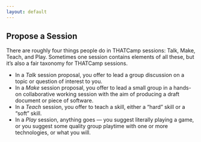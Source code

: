 ```yaml
---
layout: default
---
```


## Propose a Session ##

There are roughly four things people do in THATCamp sessions: Talk, Make, Teach, and Play. Sometimes one session contains elements of all these, but it’s also a fair taxonomy for THATCamp sessions.

- In a *Talk* session proposal, you offer to lead a group discussion on a topic or question of interest to you.
- In a *Make* session proposal, you offer to lead a small group in a hands-on collaborative working session with the aim of producing a draft document or piece of software.
- In a *Teach* session, you offer to teach a skill, either a “hard” skill or a “soft” skill.
- In a *Play* session, anything goes — you suggest literally playing a game, or you suggest some quality group playtime with one or more technologies, or what you will.